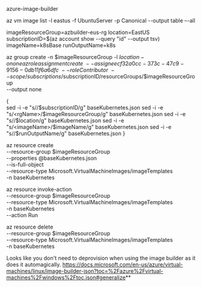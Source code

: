 azure-image-builder

az vm image list -l eastus -f UbuntuServer -p Canonical --output table –-all

imageResourceGroup=azbuilder-eus-rg
location=EastUS
subscriptionID=$(az account show --query "id" --output tsv)
imageName=k8sBase
runOutputName=k8s

az group create -n $imageResourceGroup -l $location -o none
az role assignment create \
    --assignee cf32a0cc-373c-47c9-9156-0db11f6a6dfc \
    --role Contributor \
    --scope /subscriptions/$subscriptionID/resourceGroups/$imageResourceGroup \
    --output none

{    
  sed -i -e "s/<subscriptionID>/$subscriptionID/g" baseKubernetes.json
  sed -i -e "s/<rgName>/$imageResourceGroup/g" baseKubernetes.json
  sed -i -e "s/<region>/$location/g" baseKubernetes.json
  sed -i -e "s/<imageName>/$imageName/g" baseKubernetes.json
  sed -i -e "s/<runOutputName>/$runOutputName/g" baseKubernetes.json
}

az resource create \
    --resource-group $imageResourceGroup \
    --properties @baseKubernetes.json \
    --is-full-object \
    --resource-type Microsoft.VirtualMachineImages/imageTemplates \
    -n baseKubernetes
    
az resource invoke-action \
     --resource-group $imageResourceGroup \
     --resource-type  Microsoft.VirtualMachineImages/imageTemplates \
     -n baseKubernetes \
     --action Run 
     
 az resource delete \
     --resource-group $imageResourceGroup \
     --resource-type Microsoft.VirtualMachineImages/imageTemplates \
     -n baseKubernetes
     
     
 Looks like you don't need to deprovision when  using the image builder as it does it automagically.  https://docs.microsoft.com/en-us/azure/virtual-machines/linux/image-builder-json?toc=%2Fazure%2Fvirtual-machines%2Fwindows%2Ftoc.json#generalize**  